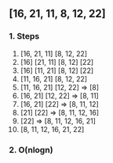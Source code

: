 ## [16, 21, 11, 8, 12, 22]
### 1. Steps
1. [16, 21, 11] [8, 12, 22]
2. [16] [21, 11] [8, 12] [22]
3. [16] [11, 21] [8, 12] [22]
4. [11, 16, 21] [8, 12, 22]
5. [11, 16, 21] [12, 22] => [8]
6. [16, 21] [12, 22] => [8, 11]
7. [16, 21] [22] => [8, 11, 12]
8. [21] [22] => [8, 11, 12, 16]
9. [22] => [8, 11, 12, 16, 21]
10. [8, 11, 12, 16, 21, 22]
### 2. O(nlogn)
